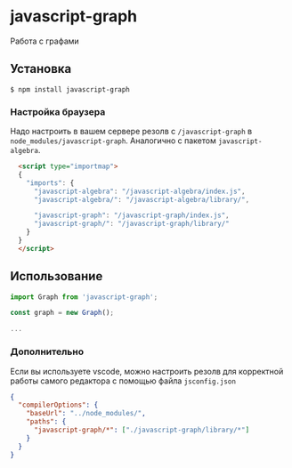 # javascript-graph

Работа с графами

## Установка
```shell
$ npm install javascript-graph
```

### Настройка браузера
Надо настроить в вашем сервере резолв с `/javascript-graph` в `node_modules/javascript-graph`. Аналогично с пакетом `javascript-algebra`.

```html
  <script type="importmap">
  {
    "imports": {
      "javascript-algebra": "/javascript-algebra/index.js",
      "javascript-algebra/": "/javascript-algebra/library/",

      "javascript-graph": "/javascript-graph/index.js",
      "javascript-graph/": "/javascript-graph/library/"
    }
  }
  </script>
```

## Использование
```javascript
import Graph from 'javascript-graph';

const graph = new Graph();

...
```

### Дополнительно
Если вы используете vscode, можно настроить резолв для корректной работы самого редактора с помощью файла `jsconfig.json`
```json
{
  "compilerOptions": {
    "baseUrl": "../node_modules/",
    "paths": {
      "javascript-graph/*": ["./javascript-graph/library/*"]
    }
  }
}
```
